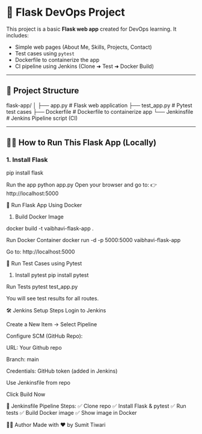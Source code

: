 # 🚀  Flask DevOps Project

This project is a basic **Flask web app** created for DevOps learning. It includes:

- Simple web pages (About Me, Skills, Projects, Contact)
- Test cases using `pytest`
- Dockerfile to containerize the app
- CI pipeline using Jenkins (Clone ➜ Test ➜ Docker Build)

---

## 📁 Project Structure

flask-app/
│
├── app.py # Flask web application
├── test_app.py # Pytest test cases
├── Dockerfile # Dockerfile to containerize app
└── Jenkinsfile # Jenkins Pipeline script (CI)


---

## 🧑‍🍳 How to Run This Flask App (Locally)

### 1. Install Flask


pip install flask

 Run the app
 python app.py
Open your browser and go to:
👉 http://localhost:5000

🐳 Run Flask App Using Docker
1. Build Docker Image

docker build -t vaibhavi-flask-app .

 Run Docker Container
 docker run -d -p 5000:5000 vaibhavi-flask-app

Go to: http://localhost:5000

🧪 Run Test Cases using Pytest
1. Install pytest
pip install pytest

Run Tests
pytest test_app.py

You will see test results for all routes.

🛠️ Jenkins Setup Steps
Login to Jenkins

Create a New Item → Select Pipeline

Configure SCM (GitHub Repo):

URL: Your Github repo 

Branch: main

Credentials: GitHub token (added in Jenkins)

Use Jenkinsfile from repo

Click Build Now

🧪 Jenkinsfile Pipeline Steps:
✅ Clone repo
✅ Install Flask & pytest
✅ Run tests
✅ Build Docker image
✅ Show image in Docker


👨‍💻 Author
Made with ❤️ by Sumit Tiwari
